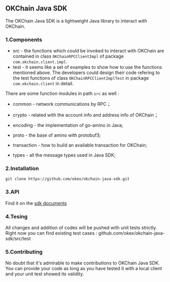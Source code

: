 ## OKChain Java SDK

The OKChain Java SDK is a lightweight Java library to interact with OKChain. 

### 1.Components

- src - the functions which could be invoked to interact with OKChain are contained in class `OKChainRPCClientImpl` of package `com.okchain.client.impl`. 
- test - it seems like a set of examples to show how to use the functions mentioned above. The developers could design their code refering to the test functions of class `OKChainRPCClientImplTest` in package `com.okchain.client` in detail.

There are some function modules in path `src` as well :

- common - network communications by RPC；

- crypto - related with the account info and address info of OKChain；
- encoding - the implementation of go-amino in Java;
- proto - the base of amino with protobuf3;
- transaction - how to build an available transaction for OKChain;
- types -  all the message types used in Java SDK;

### 2.Installation

```
git clone https://github.com/okex/okchain-java-sdk.git
```

### 3.API

Find it on the [sdk documents](https://okchain-docs.readthedocs.io/zh_CN/latest/api/sdk/java-sdk.html)

### 4.Tesing

All changes and addition of codes will be pushed with unit tests strictly. Right now you can find existing test cases : github.com/okex/okchain-java-sdk/src/test

### 5.Contributing

No doubt that it's admirable to make contributions to OKChain Java SDK. You can provide your code as long as you have tested it with a local client and your unit test showed its validity.  
